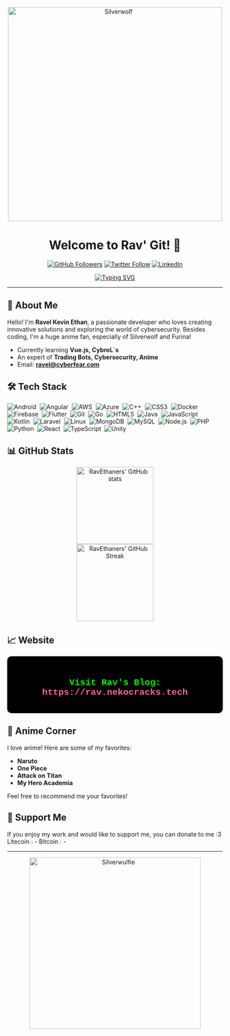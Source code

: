 <div align="center">
  <img src="https://i.pinimg.com/originals/13/c3/d6/13c3d6d30072b6817d2a9af47aabdc8c.gif" alt="Silverwolf" width="500">
</div>

<h1 align="center">Welcome to Rav' Git! 🌟</h1>

<p align="center">
  <a href="https://github.com/RavEthaners"><img src="https://img.shields.io/github/followers/RavEthaners?label=Followers&style=social" alt="GitHub Followers"></a>
  <a href="https://twitter.com/yourtwitterhandle"><img src="https://img.shields.io/twitter/follow/yourtwitterhandle?label=Twitter&style=social" alt="Twitter Follow"></a>
  <a href="https://linkedin.com/in/yourlinkedinprofile"><img src="https://img.shields.io/badge/-LinkedIn-blue?style=flat&logo=Linkedin&logoColor=white" alt="LinkedIn"></a>
</p>

<p align="center">
  <a href="https://git.io/typing-svg"><img src="https://readme-typing-svg.demolab.com?font=Fira+Code&weight=500&size=24&pause=1000&color=36BCF7&center=true&vCenter=true&width=435&lines=Full-Stack+Developer;Cybersecurity+Enthusiast;Anime+Lover" alt="Typing SVG"></a>
</p>

---

## 👋 About Me

Hello! I'm **Ravel Kevin Ethan**, a passionate developer who loves creating innovative solutions and exploring the world of cybersecurity. Besides coding, I'm a huge anime fan, especially of Silverwolf and Furina!

-  Currently learning **Vue.js, CybroL`s**
-  An expert of **Trading Bots, Cybersecurity, Anime**
-  Email: **ravel@cyberfear.com**

## 🛠️ Tech Stack

![Android](https://img.shields.io/badge/-Android-05122A?style=flat&logo=android)&nbsp;
![Angular](https://img.shields.io/badge/-Angular-05122A?style=flat&logo=angular)&nbsp;
![AWS](https://img.shields.io/badge/-AWS-05122A?style=flat&logo=amazon-aws)&nbsp;
![Azure](https://img.shields.io/badge/-Azure-05122A?style=flat&logo=microsoft-azure)&nbsp;
![C++](https://img.shields.io/badge/-C++-05122A?style=flat&logo=cplusplus)&nbsp;
![CSS3](https://img.shields.io/badge/-CSS3-05122A?style=flat&logo=css3)&nbsp;
![Docker](https://img.shields.io/badge/-Docker-05122A?style=flat&logo=docker)&nbsp;
![Firebase](https://img.shields.io/badge/-Firebase-05122A?style=flat&logo=firebase)&nbsp;
![Flutter](https://img.shields.io/badge/-Flutter-05122A?style=flat&logo=flutter)&nbsp;
![Git](https://img.shields.io/badge/-Git-05122A?style=flat&logo=git)&nbsp;
![Go](https://img.shields.io/badge/-Go-05122A?style=flat&logo=go)&nbsp;
![HTML5](https://img.shields.io/badge/-HTML5-05122A?style=flat&logo=html5)&nbsp;
![Java](https://img.shields.io/badge/-Java-05122A?style=flat&logo=java)&nbsp;
![JavaScript](https://img.shields.io/badge/-JavaScript-05122A?style=flat&logo=javascript)&nbsp;
![Kotlin](https://img.shields.io/badge/-Kotlin-05122A?style=flat&logo=kotlin)&nbsp;
![Laravel](https://img.shields.io/badge/-Laravel-05122A?style=flat&logo=laravel)&nbsp;
![Linux](https://img.shields.io/badge/-Linux-05122A?style=flat&logo=linux)&nbsp;
![MongoDB](https://img.shields.io/badge/-MongoDB-05122A?style=flat&logo=mongodb)&nbsp;
![MySQL](https://img.shields.io/badge/-MySQL-05122A?style=flat&logo=mysql)&nbsp;
![Node.js](https://img.shields.io/badge/-Node.js-05122A?style=flat&logo=node.js)&nbsp;
![PHP](https://img.shields.io/badge/-PHP-05122A?style=flat&logo=php)&nbsp;
![Python](https://img.shields.io/badge/-Python-05122A?style=flat&logo=python)&nbsp;
![React](https://img.shields.io/badge/-React-05122A?style=flat&logo=react)&nbsp;
![TypeScript](https://img.shields.io/badge/-TypeScript-05122A?style=flat&logo=typescript)&nbsp;
![Unity](https://img.shields.io/badge/-Unity-05122A?style=flat&logo=unity)&nbsp;

## 📊 GitHub Stats

<div align="center">
  <img height="180em" src="http://github-profile-summary-cards.vercel.app/api/cards/profile-details?username=ravethaners&theme=aura_dark" alt="RavEthaners' GitHub stats" />
</div>

<div align="center">
  <img height="180em" src="https://github-readme-streak-stats.herokuapp.com/?user=RavEthaners&theme=react" alt="RavEthaners' GitHub Streak" />
</div>

## 📈 Website

<div align="center" style="background-color: #000; padding: 20px; border-radius: 10px;">
  <a href="https://rav.nekocracks.tech" target="_blank" style="text-decoration: none;">
    <h2 style="color: #00ff00; font-family: 'Courier New', Courier, monospace; animation: blink 1.5s infinite;">
      Visit Rav's Blog: <span style="color: #ff69b4;">https://rav.nekocracks.tech</span>
    </h2>
  </a>
</div>

<style>
@keyframes blink {
  0% { opacity: 1; }
  50% { opacity: 0.5; }
  100% { opacity: 1; }
}
</style>


## 🎨 Anime Corner

I love anime! Here are some of my favorites:
- **Naruto**
- **One Piece**
- **Attack on Titan**
- **My Hero Academia**

Feel free to recommend me your favorites!

## 💖 Support Me

If you enjoy my work and would like to support me, you can donate to me :3
Litecoin : -
Bitcoin : -

---

<div align="center">
  <img src="https://media.tenor.com/oKIYgqpUjRsAAAAi/silver-wolf-honkai.gif" alt="Silverwulfie" width="400">
</div>

